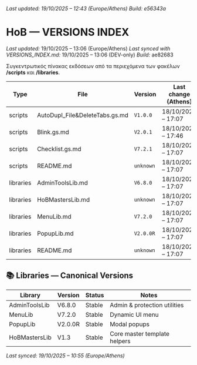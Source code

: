 *Last updated: 19/10/2025 – 12:43 (Europe/Athens)*
*Build: e56343a*

# HoB — VERSIONS INDEX
*Last updated:* 19/10/2025 – 13:06 (Europe/Athens)
*Last synced with VERSIONS_INDEX.md:* 19/10/2025 – 13:06 (DEV-only)
*Build:* ae82683

Συγκεντρωτικός πίνακας εκδόσεων από τα περιεχόμενα των φακέλων **/scripts** και **/libraries**.

| Type | File | Version | Last change (Athens) | Build | Path |
|---|---|---|---|---|---|
| scripts | AutoDupl_File&DeleteTabs.gs.md | `V1.0.0` | 18/10/2025 – 17:07 | `5f59753` | [scripts/AutoDupl_File&DeleteTabs.gs.md](/scripts/AutoDupl_File&DeleteTabs.gs.md) |
| scripts | Blink.gs.md | `V2.0.1` | 18/10/2025 – 17:46 | `262d556` | [scripts/Blink.gs.md](/scripts/Blink.gs.md) |
| scripts | Checklist.gs.md | `V7.2.1` | 18/10/2025 – 17:07 | `5f59753` | [scripts/Checklist.gs.md](/scripts/Checklist.gs.md) |
| scripts | README.md | `unknown` | 18/10/2025 – 17:07 | `5f59753` | [scripts/README.md](/scripts/README.md) |
| libraries | AdminToolsLib.md | `V6.8.0` | 18/10/2025 – 17:07 | `5f59753` | [libraries/AdminToolsLib.md](/libraries/AdminToolsLib.md) |
| libraries | HoBMastersLib.md | `unknown` | 18/10/2025 – 17:07 | `5f59753` | [libraries/HoBMastersLib.md](/libraries/HoBMastersLib.md) |
| libraries | MenuLib.md | `V7.2.0` | 18/10/2025 – 17:07 | `5f59753` | [libraries/MenuLib.md](/libraries/MenuLib.md) |
| libraries | PopupLib.md | `V2.0.0R` | 18/10/2025 – 17:07 | `5f59753` | [libraries/PopupLib.md](/libraries/PopupLib.md) |
| libraries | README.md | `unknown` | 18/10/2025 – 17:07 | `5f59753` | [libraries/README.md](/libraries/README.md) |

## 📚 Libraries — Canonical Versions

| Library        | Version | Status  | Notes                          |
|----------------|---------|---------|--------------------------------|
| AdminToolsLib  | V6.8.0  | Stable  | Admin & protection utilities   |
| MenuLib        | V7.2.0  | Stable  | Dynamic UI menu                |
| PopupLib       | V2.0.0R | Stable  | Modal popups                   |
| HoBMastersLib  | V1.3    | Stable  | Core master template helpers   |

*Last synced: 19/10/2025 – 10:55 (Europe/Athens)*

